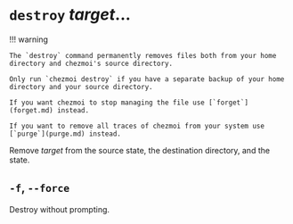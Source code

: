 # `destroy` *target*...

!!! warning

    The `destroy` command permanently removes files both from your home directory and chezmoi's source directory.

    Only run `chezmoi destroy` if you have a separate backup of your home directory and your source directory.

    If you want chezmoi to stop managing the file use [`forget`](forget.md) instead.

    If you want to remove all traces of chezmoi from your system use [`purge`](purge.md) instead.

Remove *target* from the source state, the destination directory, and the state.

## `-f`, `--force`

Destroy without prompting.
